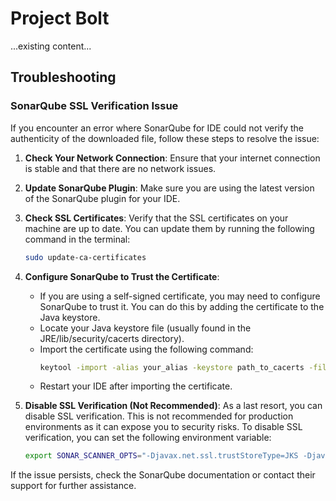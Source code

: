 # Project Bolt

...existing content...

## Troubleshooting

### SonarQube SSL Verification Issue

If you encounter an error where SonarQube for IDE could not verify the authenticity of the downloaded file, follow these steps to resolve the issue:

1. **Check Your Network Connection**: Ensure that your internet connection is stable and that there are no network issues.

2. **Update SonarQube Plugin**: Make sure you are using the latest version of the SonarQube plugin for your IDE.

3. **Check SSL Certificates**: Verify that the SSL certificates on your machine are up to date. You can update them by running the following command in the terminal:
   ```sh
   sudo update-ca-certificates
   ```

4. **Configure SonarQube to Trust the Certificate**:
   - If you are using a self-signed certificate, you may need to configure SonarQube to trust it. You can do this by adding the certificate to the Java keystore.
   - Locate your Java keystore file (usually found in the JRE/lib/security/cacerts directory).
   - Import the certificate using the following command:
     ```sh
     keytool -import -alias your_alias -keystore path_to_cacerts -file path_to_certificate
     ```
   - Restart your IDE after importing the certificate.

5. **Disable SSL Verification (Not Recommended)**: As a last resort, you can disable SSL verification. This is not recommended for production environments as it can expose you to security risks. To disable SSL verification, you can set the following environment variable:
   ```sh
   export SONAR_SCANNER_OPTS="-Djavax.net.ssl.trustStoreType=JKS -Djavax.net.ssl.trustStore=/path/to/your/truststore.jks -Djavax.net.ssl.trustStorePassword=changeit"
   ```

If the issue persists, check the SonarQube documentation or contact their support for further assistance.
